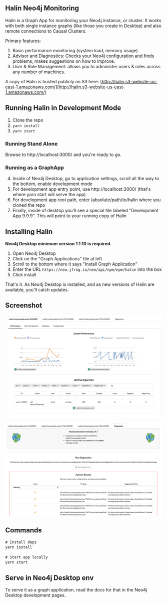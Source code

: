 ## Halin Neo4j Monitoring

Halin is a Graph App for monitoring your Neo4j instance, or cluster.  It works with both
single instance graphs (like those you create in Desktop) and also remote connections to 
Causal Clusters.

Primary features:
1. Basic performance monitoring (system load, memory usage)
2. Advisor and Diagnostics:  Checks your Neo4j configuration and finds problems, makes suggestions on how to improve.
3. User & Role Management: allows you to administer users & roles across any number of machines.

A copy of Halin is hosted publicly on S3 here: [http://halin.s3-website-us-east-1.amazonaws.com/](http://halin.s3-website-us-east-1.amazonaws.com/)

## Running Halin in Development Mode

1. Clone the repo
2. `yarn install`
3. `yarn start`

### Running Stand Alone

Browse to http://localhost:3000/ and you're ready to go.

### Running as a GraphApp

4. Inside of Neo4j Desktop, go to application settings, scroll all the way to the bottom, enable development mode
5. For development app entry point, use http://localhost:3000/ (that's where yarn start will serve the app)
6. For development app root path, enter /absolute/path/to/halin where you cloned the repo
7. Finally, inside of desktop you'll see a special tile labeled "Development App 9.9.9".  This will
point to your running copy of Halin

## Installing Halin

**Neo4j Desktop minimum version 1.1.10 is required.**

1. Open Neo4j Desktop
2. Click on the "Graph Applications" tile at left
3. Scroll to the bottom where it says "Install Graph Application"
4. Enter the URL `https://neo.jfrog.io/neo/api/npm/npm/halin` into the box
5. Click install

That's it.  As Neo4j Desktop is installed, and as new versions of Halin are available,
you'll catch updates.

## Screenshot

![Halin Screenshot: Performance](img/performance.png "Halin Screenshot")

![Halin Screenshot: Advisor](img/advisor.png "Halin Screenshot")

## Commands
 
```
# Install deps
yarn install

# Start app locally
yarn start
```

## Serve in Neo4j Desktop env
To serve it as a graph application, read the docs for that in the Neo4j Desktop development pages.
